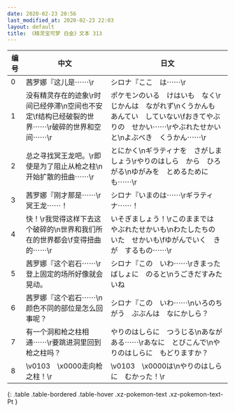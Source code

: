 ```yaml
---
date: 2020-02-23 20:56
last_modified_at: 2020-02-23 22:03
layout: default
title: 《精灵宝可梦 白金》文本 313
---
```

| 编号 | 中文 | 日文 |
| ---- | ---- | ---- |
| 0 | 茜罗娜『这儿是⋯⋯\r | シロナ『ここ　は⋯⋯\r |
| 1 | 没有精灵存在的迹象\r时间已经停滞\n空间也不安定\f结构已经破裂的世界⋯⋯\r破碎的世界和空间⋯⋯\r | ポケモンのいる　けはいも　なく\rじかんは　ながれず\nくうかんも　あんてい　していない\fおきてやぶりの　せかい⋯⋯\rやぶれたせかい　と\nよぶべき　くうかん⋯⋯\r |
| 2 | 总之寻找冥王龙吧。\r即使是为了阻止从枪之柱\n开始扩散的扭曲⋯⋯\r | とにかく\nギラティナを　さがしましょう\rやりのはしら　から　ひろがる\nゆがみを　とめるためにも⋯⋯\r |
| 3 | 茜罗娜『刚才那是⋯⋯\r冥王龙⋯⋯！ | シロナ『いまのは⋯⋯\rギラティナ⋯⋯！ |
| 4 | 快！\r我觉得这样下去这个破碎的\n世界和我们所在的世界都会\f变得扭曲的⋯⋯\r | いそぎましょう！\rこのままでは　やぶれたせかいも\nわたしたちの　いた　せかいも\fゆがんでいく　きが　するもの⋯⋯\r |
| 5 | 茜罗娜『这个岩石⋯⋯\r登上固定的场所好像就会晃动。 | シロナ『この　いわ⋯⋯\rきまった　ばしょに　のると\nうごきだすみたいね |
| 6 | 茜罗娜『这个岩石⋯⋯\n颜色不同的部位是怎么回事呢？ | シロナ『この　いわ⋯⋯\nいろのちがう　ぶぶんは　なにかしら？ |
| 7 | 有一个洞和枪之柱相通⋯⋯\r要跳进洞里回到枪之柱吗？ | やりのはしらに　つうじる\nあなが　ある⋯⋯\rあなに　とびこんで\nやりのはしらに　もどりますか？ |
| 8 | \v0103　\x0000走向枪之柱！\r | \v0103　\x0000は\nやりのはしらに　むかった！\r |
{: .table .table-bordered .table-hover .xz-pokemon-text .xz-pokemon-text-Pt }